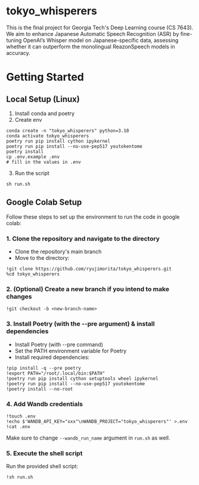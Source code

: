 # tokyo_whisperers
 This is the final project for Georgia Tech's Deep Learning course (CS 7643). We aim to enhance Japanese Automatic Speech Recognition (ASR) by fine-tuning OpenAI’s Whisper model on Japanese-specific data, assessing whether it can outperform the monolingual ReazonSpeech models in accuracy.


# Getting Started

## Local Setup (Linux)
1. Install conda and poetry
2. Create env
```
conda create -n "tokyo_whisperers" python=3.10
conda activate tokyo_whisperers
poetry run pip install cython ipykernel
poetry run pip install --no-use-pep517 youtokentome
poetry install
cp .env.example .env
# fill in the values in .env
```
3. Run the script
```
sh run.sh
```

## Google Colab Setup
Follow these steps to set up the environment to run the code in google colab:

### 1. Clone the repository and navigate to the directory
- Clone the repository's main branch
- Move to the directory:

```
!git clone https://github.com/ryujimorita/tokyo_whisperers.git
%cd tokyo_whisperers
```

### 2. (Optional) Create a new branch if you intend to make changes
```
!git checkout -b <new-branch-name>
```

### 3. Install Poetry (with the --pre argument) & install dependencies
- Install Poetry (with --pre command)
- Set the PATH environment variable for Poetry
- Install required dependencies:
```
!pip install -q --pre poetry
!export PATH="/root/.local/bin:$PATH"
!poetry run pip install cython setuptools wheel ipykernel
!poetry run pip install --no-use-pep517 youtokentome
!poetry install --no-root
```

### 4. Add Wandb credentials
```
!touch .env
!echo $'WANDB_API_KEY="xxx"\nWANDB_PROJECT="tokyo_whisperers"' >.env
!cat .env
```
Make sure to change `--wandb_run_name` argument in `run.sh` as well.

### 5. Execute the shell script
Run the provided shell script:
```
!sh run.sh
```

